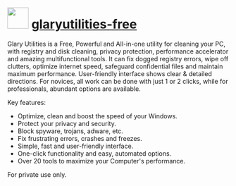 # <img src="https://www.glarysoft.com/images/update/updatelogo.png" width="48" height="48"/> [glaryutilities-free](https://chocolatey.org/packages/glaryutilities-free/)

Glary Utilities is a Free, Powerful and All-in-one utility for cleaning your PC, with registry and disk cleaning, privacy protection, performance accelerator and amazing multifunctional tools. It can fix dogged registry errors, wipe off clutters, optimize internet speed, safeguard confidential files and maintain maximum performance. User-friendly interface shows clear &amp; detailed directions. For novices, all work can be done with just 1 or 2 clicks, while for professionals, abundant options are available.

Key features:
* Optimize, clean and boost the speed of your Windows.
* Protect your privacy and security.
* Block spyware, trojans, adware, etc.
* Fix frustrating errors, crashes and freezes.
* Simple, fast and user-friendly interface.
* One-click functionality and easy, automated options.
* Over 20 tools to maximize your Computer's performance.

For private use only.